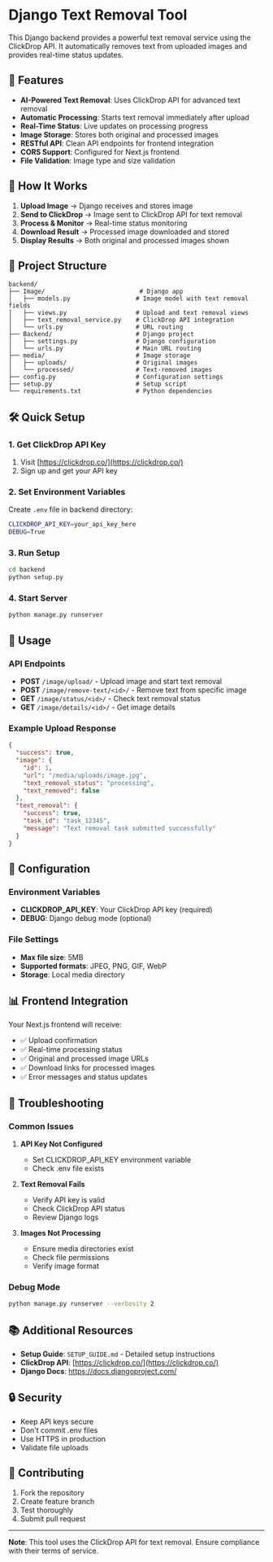 # Django Text Removal Tool

This Django backend provides a powerful text removal service using the ClickDrop API. It automatically removes text from uploaded images and provides real-time status updates.

## 🚀 Features

- **AI-Powered Text Removal**: Uses ClickDrop API for advanced text removal
- **Automatic Processing**: Starts text removal immediately after upload
- **Real-Time Status**: Live updates on processing progress
- **Image Storage**: Stores both original and processed images
- **RESTful API**: Clean API endpoints for frontend integration
- **CORS Support**: Configured for Next.js frontend
- **File Validation**: Image type and size validation

## 🧠 How It Works

1. **Upload Image** → Django receives and stores image
2. **Send to ClickDrop** → Image sent to ClickDrop API for text removal
3. **Process & Monitor** → Real-time status monitoring
4. **Download Result** → Processed image downloaded and stored
5. **Display Results** → Both original and processed images shown

## 📁 Project Structure

```
backend/
├── Image/                          # Django app
│   ├── models.py                  # Image model with text removal fields
│   ├── views.py                   # Upload and text removal views
│   ├── text_removal_service.py    # ClickDrop API integration
│   └── urls.py                    # URL routing
├── Backend/                       # Django project
│   ├── settings.py                # Django configuration
│   └── urls.py                    # Main URL routing
├── media/                         # Image storage
│   ├── uploads/                   # Original images
│   └── processed/                 # Text-removed images
├── config.py                      # Configuration settings
├── setup.py                       # Setup script
└── requirements.txt               # Python dependencies
```

## 🛠️ Quick Setup

### 1. Get ClickDrop API Key
1. Visit [https://clickdrop.co/](https://clickdrop.co/)
2. Sign up and get your API key

### 2. Set Environment Variables
Create `.env` file in backend directory:
```bash
CLICKDROP_API_KEY=your_api_key_here
DEBUG=True
```

### 3. Run Setup
```bash
cd backend
python setup.py
```

### 4. Start Server
```bash
python manage.py runserver
```

## 🚀 Usage

### API Endpoints

- **POST** `/image/upload/` - Upload image and start text removal
- **POST** `/image/remove-text/<id>/` - Remove text from specific image
- **GET** `/image/status/<id>/` - Check text removal status
- **GET** `/image/details/<id>/` - Get image details

### Example Upload Response
```json
{
  "success": true,
  "image": {
    "id": 1,
    "url": "/media/uploads/image.jpg",
    "text_removal_status": "processing",
    "text_removed": false
  },
  "text_removal": {
    "success": true,
    "task_id": "task_12345",
    "message": "Text removal task submitted successfully"
  }
}
```

## 🔧 Configuration

### Environment Variables
- **CLICKDROP_API_KEY**: Your ClickDrop API key (required)
- **DEBUG**: Django debug mode (optional)

### File Settings
- **Max file size**: 5MB
- **Supported formats**: JPEG, PNG, GIF, WebP
- **Storage**: Local media directory

## 📊 Frontend Integration

Your Next.js frontend will receive:
- ✅ Upload confirmation
- ✅ Real-time processing status
- ✅ Original and processed image URLs
- ✅ Download links for processed images
- ✅ Error messages and status updates

## 🐛 Troubleshooting

### Common Issues

1. **API Key Not Configured**
   - Set CLICKDROP_API_KEY environment variable
   - Check .env file exists

2. **Text Removal Fails**
   - Verify API key is valid
   - Check ClickDrop API status
   - Review Django logs

3. **Images Not Processing**
   - Ensure media directories exist
   - Check file permissions
   - Verify image format

### Debug Mode
```bash
python manage.py runserver --verbosity 2
```

## 📚 Additional Resources

- **Setup Guide**: `SETUP_GUIDE.md` - Detailed setup instructions
- **ClickDrop API**: [https://clickdrop.co/](https://clickdrop.co/)
- **Django Docs**: https://docs.djangoproject.com/

## 🔒 Security

- Keep API keys secure
- Don't commit .env files
- Use HTTPS in production
- Validate file uploads

## 🤝 Contributing

1. Fork the repository
2. Create feature branch
3. Test thoroughly
4. Submit pull request

---

**Note**: This tool uses the ClickDrop API for text removal. Ensure compliance with their terms of service. 